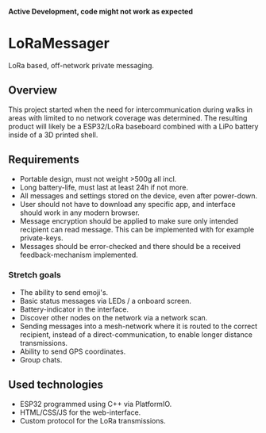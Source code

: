 __Active Development, code might not work as expected__

# LoRaMessager
LoRa based, off-network private messaging.

## Overview
This project started when the need for intercommunication during walks in areas with limited to no network coverage was determined. The resulting product will likely be a ESP32/LoRa baseboard combined with a LiPo battery inside of a 3D printed shell.

## Requirements
* Portable design, must not weight >500g all incl.
* Long battery-life, must last at least 24h if not more.
* All messages and settings stored on the device, even after power-down.
* User should not have to download any specific app, and interface should work in any modern browser.
* Message encryption should be applied to make sure only intended recipient can read message. This can be implemented with for example private-keys.
* Messages should be error-checked and there should be a received feedback-mechanism implemented.

### Stretch goals
* The ability to send emoji's.
* Basic status messages via LEDs / a onboard screen.
* Battery-indicator in the interface.
* Discover other nodes on the network via a network scan.
* Sending messages into a mesh-network where it is routed to the correct recipient, instead of a direct-communication, to enable longer distance transmissions.
* Ability to send GPS coordinates.
* Group chats.

## Used technologies
* ESP32 programmed using C++ via PlatformIO.
* HTML/CSS/JS for the web-interface.
* Custom protocol for the LoRa transmissions.
